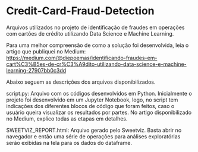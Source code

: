 # Credit-Card-Fraud-Detection

Arquivos utilizados no projeto de identificação de fraudes em operações com cartões de crédito utilizando Data Science e Machine Learning.

Para uma melhor compreensão de como a solução foi desenvolvida, leia o artigo que publiquei no Medium: https://medium.com/@diepoemas/identificando-fraudes-em-cart%C3%B5es-de-cr%C3%A9dito-utilizando-data-science-e-machine-learning-27907bb0c3dd

Abaixo seguem as descrições dos arquivos disponibilizados.

script.py: Arquivo com os códigos desenvolvidos em Python. Inicialmente o projeto foi desenvolvido em um Jupyter Notebook, logo, no script tem indicações dos diferentes blocos de código que foram feitos, caso o usuário queira visualizar os resultados por partes. No artigo disponibilizado no Medium, explico todas as etapas em detalhes.

SWEETVIZ_REPORT.html: Arquivo gerado pelo Sweetviz. Basta abrir no navegador e então uma série de operações para análises exploratórias serão exibidas na tela para os dados do dataframe.

